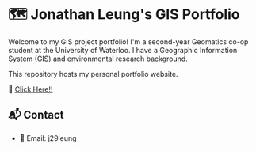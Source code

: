 # 🗺️ Jonathan Leung's GIS Portfolio

Welcome to my GIS project portfolio! I'm a second-year Geomatics co-op student at the University of Waterloo. I have a Geographic Information System (GIS) and environmental research background.

This repository hosts my personal portfolio website. 

🔗 [Click Here!!](https://jjleung38.github.io/)

## 📬 Contact

- 📧 Email: j29leung
